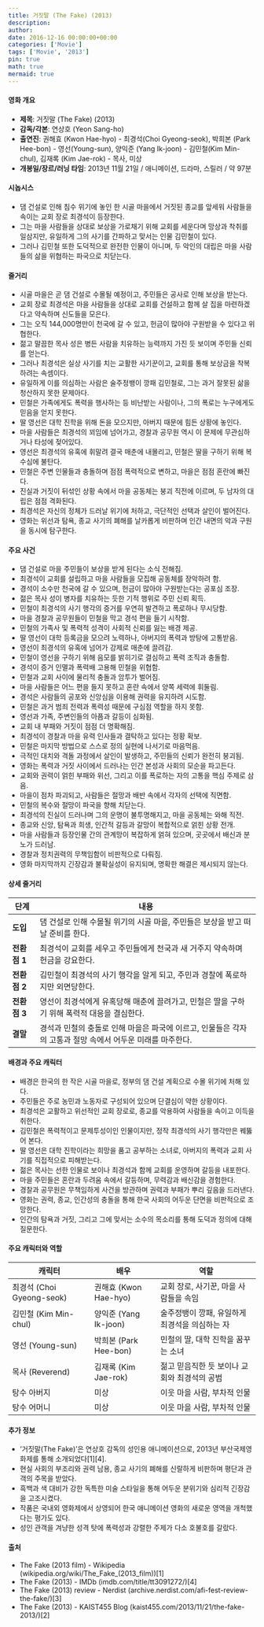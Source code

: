 ```yaml
---
title: 거짓말 (The Fake) (2013)
description: 
author: 
date: 2016-12-16 00:00:00+00:00
categories: ['Movie']
tags: ['Movie', '2013']
pin: true
math: true
mermaid: true
---
```

#### 영화 개요

- **제목**: 거짓말 (The Fake) (2013)  
- **감독/각본**: 연상호 (Yeon Sang-ho)  
- **출연진**: 권해효 (Kwon Hae-hyo) - 최경석(Choi Gyeong-seok), 박희본 (Park Hee-bon) - 영선(Young-sun), 양익준 (Yang Ik-joon) - 김민철(Kim Min-chul), 김재록 (Kim Jae-rok) - 목사, 미상  
- **개봉일/장르/러닝 타임**: 2013년 11월 21일 / 애니메이션, 드라마, 스릴러 / 약 97분  

#### 시놉시스

- 댐 건설로 인해 침수 위기에 놓인 한 시골 마을에서 거짓된 종교를 앞세워 사람들을 속이는 교회 장로 최경석이 등장한다.  
- 그는 마을 사람들을 상대로 보상을 가로채기 위해 교회를 세운다며 망상과 착취를 일삼지만, 유일하게 그의 사기를 간파하고 맞서는 인물 김민철이 있다.  
- 그러나 김민철 또한 도덕적으로 완전한 인물이 아니며, 두 악인의 대립은 마을 사람들의 삶을 위협하는 파국으로 치닫는다.  

#### 줄거리

- 시골 마을은 곧 댐 건설로 수몰될 예정이고, 주민들은 공사로 인해 보상을 받는다.  
- 교회 장로 최경석은 마을 사람들을 상대로 교회를 건설하고 함께 살 집을 마련하겠다고 약속하며 신도들을 모은다.  
- 그는 오직 144,000명만이 천국에 갈 수 있고, 헌금이 많아야 구원받을 수 있다고 위협한다.  
- 젊고 말끔한 목사 성은 병든 사람을 치유하는 능력까지 가진 듯 보이며 주민들 신뢰를 얻는다.  
- 그러나 최경석은 실상 사기를 치는 교활한 사기꾼이고, 교회를 통해 보상금을 착복하려는 속셈이다.  
- 유일하게 이를 의심하는 사람은 술주정뱅이 깡패 김민철로, 그는 과거 잘못된 삶을 청산하지 못한 문제아다.  
- 민철은 가족에게도 폭력을 행사하는 등 비난받는 사람이나, 그의 폭로는 누구에게도 믿음을 얻지 못한다.  
- 딸 영선은 대학 진학을 위해 돈을 모으지만, 아버지 때문에 힘든 상황에 놓인다.  
- 마을 사람들은 최경석의 꾀임에 넘어가고, 경찰과 공무원 역시 이 문제에 무관심하거나 타성에 젖어있다.  
- 영선은 최경석의 유혹에 휘말려 결국 매춘에 내몰리고, 민철은 딸을 구하기 위해 복수심에 불탄다.  
- 민철은 주변 인물들과 충돌하며 점점 폭력적으로 변하고, 마을은 점점 혼란에 빠진다.  
- 진실과 거짓이 뒤섞인 상황 속에서 마을 공동체는 붕괴 직전에 이르며, 두 남자의 대립은 점점 격화된다.  
- 최경석은 자신의 정체가 드러날 위기에 처하고, 극단적인 선택과 살인이 벌어진다.  
- 영화는 위선과 탐욕, 종교 사기의 폐해를 날카롭게 비판하며 인간 내면의 악과 구원을 동시에 탐구한다.  

#### 주요 사건

- 댐 건설로 마을 주민들이 보상을 받게 된다는 소식 전해짐.  
- 최경석이 교회를 설립하고 마을 사람들을 모집해 공동체를 장악하려 함.  
- 경석이 소수만 천국에 갈 수 있으며, 헌금이 많아야 구원받는다는 공포심 조장.  
- 젊은 목사 성이 병자를 치유하는 듯한 기적 행위로 주민 신뢰 획득.  
- 민철이 최경석의 사기 행각의 증거를 우연히 발견하고 폭로하나 무시당함.  
- 마을 경찰과 공무원들이 민철을 막고 경석 편을 들기 시작함.  
- 민철의 가족사 및 폭력적 성격이 사회적 신뢰를 잃는 배경 제공.  
- 딸 영선이 대학 등록금을 모으려 노력하나, 아버지의 폭력과 방탕에 고통받음.  
- 영선이 최경석의 유혹에 넘어가 강제로 매춘에 끌려감.  
- 민철이 영선을 구하기 위해 음모를 밝히기로 결심하고 폭력 조직과 충돌함.  
- 경석이 증거 인멸과 폭력배 고용해 민철을 위협함.  
- 민철과 교회 사이에 물리적 충돌과 암투가 벌어짐.  
- 마을 사람들은 어느 편을 들지 못하고 혼란 속에서 양쪽 세력에 휘둘림.  
- 경석은 사람들의 공포와 신앙심을 이용해 권력을 유지하려 시도함.  
- 민철은 과거 범죄 전력과 폭력성 때문에 구심점 역할을 하지 못함.  
- 영선과 가족, 주변인들의 아픔과 갈등이 심화됨.  
- 교회 내 부패와 거짓이 점점 더 명확해짐.  
- 최경석이 경찰과 마을 유력 인사들과 결탁하고 있다는 정황 확보.  
- 민철은 마지막 방법으로 스스로 정의 실현에 나서기로 마음먹음.  
- 극적인 대치와 격돌 과정에서 살인이 발생하고, 주민들의 신뢰가 완전히 붕괴됨.  
- 영화는 폭력과 거짓 사이에서 드러나는 인간 본성과 사회의 모순을 파고든다.  
- 교회와 권력이 얽힌 부패와 위선, 그리고 이를 폭로하는 자의 고통을 핵심 주제로 삼음.  
- 마을이 점차 파괴되고, 사람들은 절망과 배반 속에서 각자의 선택에 직면함.  
- 민철의 복수와 절망이 파국을 향해 치닫는다.  
- 최경석의 진실이 드러나며 그의 운명이 불투명해지고, 마을 공동체는 와해 직전.  
- 종교와 신앙, 탐욕과 희생, 인간적 갈등과 갈망이 복합적으로 얽힌 상황 전개.  
- 마을 사람들과 등장인물 간의 관계망이 복잡하게 얽혀 있으며, 곳곳에서 배신과 분노가 드러남.  
- 경찰과 정치권력의 무책임함이 비판적으로 다뤄짐.  
- 영화 마지막까지 긴장감과 불확실성이 유지되며, 명확한 해결은 제시되지 않는다.  

#### 상세 줄거리

| **단계**   | **내용**                                                                                               |
|------------|------------------------------------------------------------------------------------------------------|
| **도입**   | 댐 건설로 인해 수몰될 위기의 시골 마을, 주민들은 보상을 받고 떠날 준비를 한다.                       |
| **전환점 1** | 최경석이 교회를 세우고 주민들에게 천국과 새 거주지 약속하며 헌금을 강요한다.                          |
| **전환점 2** | 김민철이 최경석의 사기 행각을 알게 되고, 주민과 경찰에 폭로하지만 외면당한다.                        |
| **전환점 3** | 영선이 최경석에게 유혹당해 매춘에 끌려가고, 민철은 딸을 구하기 위해 폭력적 대응을 결심한다.          |
| **결말**   | 경석과 민철의 충돌로 인해 마을은 파국에 이르고, 인물들은 각자의 고통과 절망 속에서 어두운 미래를 마주한다.|

#### 배경과 주요 캐릭터

- 배경은 한국의 한 작은 시골 마을로, 정부의 댐 건설 계획으로 수몰 위기에 처해 있다.  
- 주민들은 주로 농민과 노동자로 구성되어 있으며 단결심이 약한 상황이다.  
- 최경석은 교활하고 위선적인 교회 장로로, 종교를 악용하여 사람들을 속이고 이득을 취한다.  
- 김민철은 폭력적이고 문제투성이인 인물이지만, 정작 최경석의 사기 행각만은 꿰뚫어 본다.  
- 딸 영선은 대학 진학이라는 희망을 품고 공부하는 소녀로, 아버지의 폭력과 교회 사기를 직접적으로 피해받는다.  
- 젊은 목사는 선한 인물로 보이나 최경석과 함께 교회를 운영하며 갈등을 내포한다.  
- 마을 주민들은 혼란과 두려움 속에서 갈등하며, 무력감과 배신감을 경험한다.  
- 경찰과 공무원은 무책임하게 사건을 방관하며 권력과 부패가 뿌리 깊음을 드러낸다.  
- 영화는 권력, 종교, 인간성의 충돌을 통해 한국 사회의 어두운 단면을 비판적으로 조망한다.  
- 인간의 탐욕과 거짓, 그리고 그에 맞서는 소수의 목소리를 통해 도덕과 정의에 대해 질문한다.  

#### 주요 캐릭터와 역할

| **캐릭터** | **배우** | **역할** |
|------------|----------|----------|
| 최경석 (Choi Gyeong-seok) | 권해효 (Kwon Hae-hyo) | 교회 장로, 사기꾼, 마을 사람들을 속임 |
| 김민철 (Kim Min-chul) | 양익준 (Yang Ik-joon) | 술주정뱅이 깡패, 유일하게 최경석을 의심하는 자 |
| 영선 (Young-sun) | 박희본 (Park Hee-bon) | 민철의 딸, 대학 진학을 꿈꾸는 소녀 |
| 목사 (Reverend) | 김재록 (Kim Jae-rok) | 젊고 믿음직한 듯 보이나 교회와 최경석의 공범 |
| 탕수 아버지 | 미상 | 이웃 마을 사람, 부차적 인물 |
| 탕수 어머니 | 미상 | 이웃 마을 사람, 부차적 인물 |

#### 추가 정보

- ‘거짓말(The Fake)’은 연상호 감독의 성인용 애니메이션으로, 2013년 부산국제영화제를 통해 소개되었다[1][4].  
- 현실 사회의 부조리와 권력 남용, 종교 사기의 폐해를 신랄하게 비판하며 평단과 관객의 주목을 받았다.  
- 흑백과 색 대비가 강한 독특한 미술 스타일을 통해 어두운 분위기와 심리적 긴장감을 고조시켰다.  
- 작품은 국내외 영화제에서 상영되어 한국 애니메이션 영화의 새로운 영역을 개척했다는 평가도 있다.  
- 성인 관객을 겨냥한 성격 탓에 폭력성과 강렬한 주제가 다소 호불호를 갈랐다.  

#### 출처

- The Fake (2013 film) - Wikipedia (wikipedia.org/wiki/The_Fake_(2013_film))[1]  
- The Fake (2013) - IMDb (imdb.com/title/tt3091272/)[4]  
- The Fake (2013) review - Nerdist (archive.nerdist.com/afi-fest-review-the-fake/)[3]  
- The Fake (2013) - KAIST455 Blog (kaist455.com/2013/11/21/the-fake-2013/)[2]
